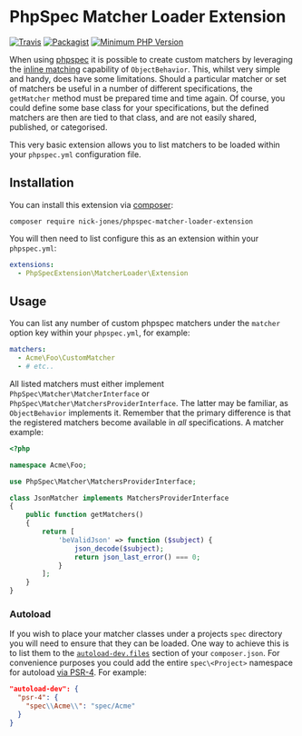 # PhpSpec Matcher Loader Extension

[![Travis](https://img.shields.io/travis/nick-jones/phpspec-matcher-loader-extension.svg?style=flat-square)](https://travis-ci.org/nick-jones/phpspec-matcher-loader-extension)
[![Packagist](https://img.shields.io/packagist/v/nick-jones/phpspec-matcher-loader-extension.svg?style=flat-square)](https://packagist.org/packages/nick-jones/phpspec-matcher-loader-extension)
[![Minimum PHP Version](https://img.shields.io/badge/php-%3E%3D%205.4-8892BF.svg?style=flat-square)](https://php.net/)

When using [phpspec](https://github.com/phpspec/phpspec) it is possible to create custom matchers by leveraging the
[inline matching](http://www.phpspec.net/en/latest/cookbook/matchers.html#inline-matcher) capability of
`ObjectBehavior`. This, whilst very simple and handy, does have some limitations. Should a particular matcher or set of
matchers be useful in a number of different specifications, the `getMatcher` method must be prepared time and time
again. Of course, you could define some base class for your specifications, but the defined matchers are then are tied
to that class, and are not easily shared, published, or categorised.

This very basic extension allows you to list matchers to be loaded within your `phpspec.yml` configuration file.

## Installation

You can install this extension via [composer](http://getcomposer.org):

`composer require nick-jones/phpspec-matcher-loader-extension`

You will then need to list configure this as an extension within your `phpspec.yml`:

```yaml
extensions:
  - PhpSpecExtension\MatcherLoader\Extension
```

## Usage

You can list any number of custom phpspec matchers under the `matcher` option key within your `phpspec.yml`, for
example:

```yaml
matchers:
  - Acme\Foo\CustomMatcher
  - # etc..
```

All listed matchers must either implement `PhpSpec\Matcher\MatcherInterface` or
`PhpSpec\Matcher\MatchersProviderInterface`. The latter may be familiar, as `ObjectBehavior` implements it. Remember
that the primary difference is that the registered matchers become available in *all* specifications. A matcher example:

```php
<?php

namespace Acme\Foo;

use PhpSpec\Matcher\MatchersProviderInterface;

class JsonMatcher implements MatchersProviderInterface
{
    public function getMatchers()
    {
        return [
            'beValidJson' => function ($subject) {
                json_decode($subject);
                return json_last_error() === 0;
            }
        ];
    }
}
```

### Autoload

If you wish to place your matcher classes under a projects `spec` directory you will need to ensure that they can
be loaded. One way to achieve this is to list them to the
[`autoload-dev.files`](https://getcomposer.org/doc/04-schema.md#files) section of your `composer.json`. For convenience
purposes you could add the entire `spec\<Project>` namespace for autoload
[via PSR-4](https://getcomposer.org/doc/04-schema.md#psr-4). For example:

```json
"autoload-dev": {
  "psr-4": {
    "spec\\Acme\\": "spec/Acme"
  }
}
```